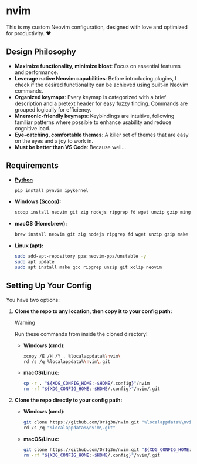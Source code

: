 # nvim

This is my custom Neovim configuration, designed with love and optimized for productivity. :heart:

## Design Philosophy

- **Maximize functionality, minimize bloat**: Focus on essential features and performance.
- **Leverage native Neovim capabilities**: Before introducing plugins, I check if the desired functionality can be achieved using built-in Neovim commands.
- **Organized keymaps**: Every keymap is categorized with a brief description and a pretext header for easy fuzzy finding. Commands are grouped logically for efficiency.
- **Mnemonic-friendly keymaps**: Keybindings are intuitive, following familiar patterns where possible to enhance usability and reduce cognitive load.
- **Eye-catching, comfortable themes**: A killer set of themes that are easy on the eyes and a joy to work in.
- **Must be better than VS Code**: Because well...

## Requirements

- **[Python]( https://www.python.org/downloads/ )**
  ```bash
  pip install pynvim ipykernel
  ```
- **Windows ([Scoop](https://scoop.sh)):**  
  ```bash
  scoop install neovim git zig nodejs ripgrep fd wget unzip gzip mingw make
  ```
- **macOS (Homebrew):**  
  ```bash
  brew install neovim git zig nodejs ripgrep fd wget unzip gzip make
  ```
- **Linux (apt):**  
  ```bash
  sudo add-apt-repository ppa:neovim-ppa/unstable -y
  sudo apt update
  sudo apt install make gcc ripgrep unzip git xclip neovim
  ```

## Setting Up Your Config

You have two options:

1. **Clone the repo to any location, then copy it to your config path:**
    
    > [!Warning]
    > Run these commands from inside the cloned directory!

    - **Windows (cmd):**
        ```bash
        xcopy /E /H /Y . %localappdata%\nvim\
        rd /s /q %localappdata%\nvim\.git
        ```

    - **macOS/Linux:**
        ```bash
        cp -r . "${XDG_CONFIG_HOME:-$HOME/.config}"/nvim
        rm -rf "${XDG_CONFIG_HOME:-$HOME/.config}"/nvim/.git
        ```

2. **Clone the repo directly to your config path:**
 
    - **Windows (cmd):**
        ```bash
        git clone https://github.com/Or1g3n/nvim.git "%localappdata%\nvim"
        rd /s /q "%localappdata%\nvim\.git"
        ```

    - **macOS/Linux:**
        ```bash
        git clone https://github.com/Or1g3n/nvim.git "${XDG_CONFIG_HOME:-$HOME/.config}"/nvim
        rm -rf "${XDG_CONFIG_HOME:-$HOME/.config}"/nvim/.git
        ```


